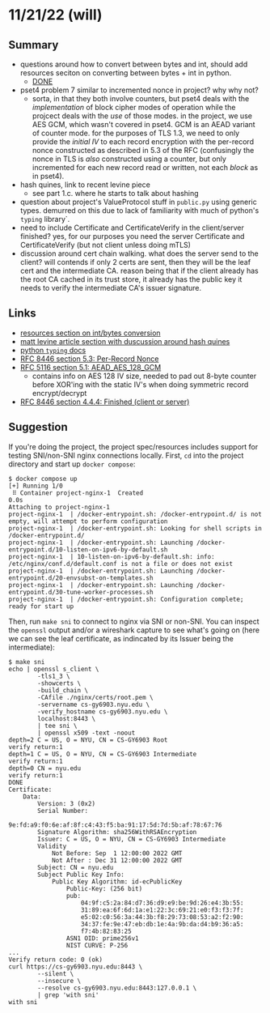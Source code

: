 # 11/21/22 (will)

## Summary

- questions around how to convert between bytes and int, should add resources
  seciton on converting between bytes + int in python.
    + [DONE](https://github.com/cs-gy6903/resources/commit/567b152d233904cc8fb75cb729a20a26867b5001)
- pset4 problem 7 similar to incremented nonce in project? why why not?
    + sorta, in that they both involve counters, but pset4 deals with the
      _implementation_ of block cipher modes of operation while the projcect
      deals with the _use_ of those modes. in the project, we use AES GCM,
      which wasn't covered in pset4. GCM is an AEAD variant of counter mode.
      for the purposes of TLS 1.3, we need to only provide the _initial IV_ to
      each record encryption with the per-record nonce constructed as described
      in 5.3 of the RFC (confusingly the nonce in TLS is _also_ constructed
      using a counter, but only incremented for each new record read or
      written, not each _block_ as in pset4).
- hash quines, link to recent levine piece
    + see part 1.c. where he starts to talk about hashing
- question about project's ValueProtocol stuff in `public.py` using generic
  types. demurred on this due to lack of familiarity with much of python's
  `typing` library`.
- need to include Certificate and CertificateVerify in the client/server
  finished? yes, for our purposes you need the server Certificate and
  CertificateVerify (but not client unless doing mTLS)
- discussion around cert chain walking. what does the server send to the
  client? will contends if only 2 certs are sent, then they will be the leaf
  cert and the intermediate CA. reason being that if the client already has the
  root CA cached in its trust store, it already has the public key it needs to
  verify the intermediate CA's issuer signature.

## Links

- [resources section on int/bytes
  conversion](https://github.com/cs-gy6903/resources/commit/567b152d233904cc8fb75cb729a20a26867b5001)
- [matt levine article section with duscussion around hash
  quines](https://www.bloomberg.com/features/2022-the-crypto-story/#digital-cash)
- [python `typing` docs](https://docs.python.org/3/library/typing.html)
- [RFC 8446 section 5.3: Per-Record Nonce](https://www.rfc-editor.org/rfc/rfc8446#section-5.3)
- [RFC 5116 section 5.1: AEAD_AES_128_GCM](https://www.rfc-editor.org/rfc/rfc5116#section-5.1)
    + contains info on AES 128 IV size, needed to pad out 8-byte counter before
      XOR'ing with the static IV's when doing symmetric record encrypt/decrypt
- [RFC 8446 section 4.4.4: Finished (client or server)](https://www.rfc-editor.org/rfc/rfc8446#section-4.4.4)

## Suggestion

If you're doing the project, the project spec/resources includes support for
testing SNI/non-SNI nginx connections locally. First, `cd` into the project
directory and start up `docker compose`:

```
$ docker compose up
[+] Running 1/0
 ⠿ Container project-nginx-1  Created                                                                                                                                                                  0.0s
Attaching to project-nginx-1
project-nginx-1  | /docker-entrypoint.sh: /docker-entrypoint.d/ is not empty, will attempt to perform configuration
project-nginx-1  | /docker-entrypoint.sh: Looking for shell scripts in /docker-entrypoint.d/
project-nginx-1  | /docker-entrypoint.sh: Launching /docker-entrypoint.d/10-listen-on-ipv6-by-default.sh
project-nginx-1  | 10-listen-on-ipv6-by-default.sh: info: /etc/nginx/conf.d/default.conf is not a file or does not exist
project-nginx-1  | /docker-entrypoint.sh: Launching /docker-entrypoint.d/20-envsubst-on-templates.sh
project-nginx-1  | /docker-entrypoint.sh: Launching /docker-entrypoint.d/30-tune-worker-processes.sh
project-nginx-1  | /docker-entrypoint.sh: Configuration complete; ready for start up
```

Then, run `make sni` to connect to nginx via SNI or non-SNI. You can inspect
the `openssl` output and/or a wireshark capture to see what's going on (here we
can see the leaf certificate, as indincated by its Issuer being the
intermediate):

```
$ make sni
echo | openssl s_client \
        -tls1_3 \
        -showcerts \
        -build_chain \
        -CAfile ./nginx/certs/root.pem \
        -servername cs-gy6903.nyu.edu \
        -verify_hostname cs-gy6903.nyu.edu \
        localhost:8443 \
        | tee sni \
        | openssl x509 -text -noout
depth=2 C = US, O = NYU, CN = CS-GY6903 Root
verify return:1
depth=1 C = US, O = NYU, CN = CS-GY6903 Intermediate
verify return:1
depth=0 CN = nyu.edu
verify return:1
DONE
Certificate:
    Data:
        Version: 3 (0x2)
        Serial Number:
            9e:fd:a9:f0:6e:af:8f:c4:43:f5:ba:91:17:5d:7d:5b:af:78:67:76
        Signature Algorithm: sha256WithRSAEncryption
        Issuer: C = US, O = NYU, CN = CS-GY6903 Intermediate
        Validity
            Not Before: Sep  1 12:00:00 2022 GMT
            Not After : Dec 31 12:00:00 2022 GMT
        Subject: CN = nyu.edu
        Subject Public Key Info:
            Public Key Algorithm: id-ecPublicKey
                Public-Key: (256 bit)
                pub:
                    04:9f:c5:2a:84:d7:36:d9:e9:be:9d:26:e4:3b:55:
                    31:89:ea:6f:6d:1a:e1:22:3c:69:21:e0:f3:f3:7f:
                    e5:02:c0:56:3a:44:3b:f8:29:73:08:53:a2:f2:90:
                    34:37:fe:9e:47:eb:db:1e:4a:9b:da:d4:b9:36:a5:
                    f7:4b:82:83:25
                ASN1 OID: prime256v1
                NIST CURVE: P-256
...
Verify return code: 0 (ok)
curl https://cs-gy6903.nyu.edu:8443 \
        --silent \
        --insecure \
        --resolve cs-gy6903.nyu.edu:8443:127.0.0.1 \
        | grep 'with sni'
with sni
```
